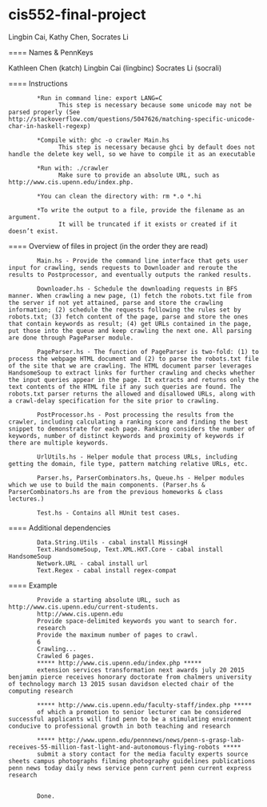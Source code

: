 # cis552-final-project
Lingbin Cai, Kathy Chen, Socrates Li

====
Names & PennKeys

Kathleen Chen (katch)
Lingbin Cai (lingbinc)
Socrates Li (socrali)

====
Instructions

            *Run in command line: export LANG=C
                  This step is necessary because some unicode may not be parsed properly (See http://stackoverflow.com/questions/5047626/matching-specific-unicode-char-in-haskell-regexp)

            *Compile with: ghc -o crawler Main.hs
                  This step is necessary because ghci by default does not handle the delete key well, so we have to compile it as an executable

            *Run with: ./crawler
                  Make sure to provide an absolute URL, such as http://www.cis.upenn.edu/index.php.

            *You can clean the directory with: rm *.o *.hi

            *To write the output to a file, provide the filename as an argument.
                  It will be truncated if it exists or created if it doesn’t exist.

====
Overview of files in project (in the order they are read)

            Main.hs - Provide the command line interface that gets user input for crawling, sends requests to Downloader and reroute the results to Postprocessor, and eventually outputs the ranked results.

            Downloader.hs - Schedule the downloading requests in BFS manner. When crawling a new page, (1) fetch the robots.txt file from the server if not yet attained, parse and store the crawling information; (2) schedule the requests following the rules set by robots.txt; (3) fetch content of the page, parse and store the ones that contain keywords as result; (4) get URLs contained in the page, put those into the queue and keep crawling the next one. All parsing are done through PageParser module.

            PageParser.hs - The function of PageParser is two-fold: (1) to process the webpage HTML document and (2) to parse the robots.txt file of the site that we are crawling. The HTML document parser leverages HandsomeSoup to extract links for further crawling and checks whether the input queries appear in the page. It extracts and returns only the text contents of the HTML file if any such queries are found. The robots.txt parser returns the allowed and disallowed URLs, along with a crawl-delay specification for the site prior to crawling.

            PostProcessor.hs - Post processing the results from the crawler, including calculating a ranking score and finding the best snippet to demonstrate for each page. Ranking considers the number of keywords, number of distinct keywords and proximity of keywords if there are multiple keywords.

            UrlUtils.hs - Helper module that process URLs, including getting the domain, file type, pattern matching relative URLs, etc.

            Parser.hs, ParserCombinators.hs, Queue.hs - Helper modules which we use to build the main components. (Parser.hs & ParserCombinators.hs are from the previous homeworks & class lectures.)

            Test.hs - Contains all HUnit test cases.

====
Additional dependencies

            Data.String.Utils - cabal install MissingH
            Text.HandsomeSoup, Text.XML.HXT.Core - cabal install HandsomeSoup
            Network.URL - cabal install url
            Text.Regex - cabal install regex-compat

====
Example

            Provide a starting absolute URL, such as http://www.cis.upenn.edu/current-students.
            http://www.cis.upenn.edu
            Provide space-delimited keywords you want to search for.
            research
            Provide the maximum number of pages to crawl.
            6
            Crawling...
            Crawled 6 pages.
            ***** http://www.cis.upenn.edu/index.php *****
            extension services transformation next awards july 20 2015 benjamin pierce receives honorary doctorate from chalmers university of technology march 13 2015 susan davidson elected chair of the computing research

            ***** http://www.cis.upenn.edu/faculty-staff/index.php *****
            of which a promotion to senior lecturer can be considered successful applicants will find penn to be a stimulating environment conducive to professional growth in both teaching and research

            ***** http://www.upenn.edu/pennnews/news/penn-s-grasp-lab-receives-55-million-fast-light-and-autonomous-flying-robots *****
            submit a story contact for the media faculty experts source sheets campus photographs filming photography guidelines publications penn news today daily news service penn current penn current express research


            Done.
